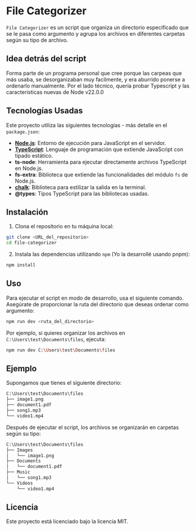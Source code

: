 # File Categorizer

`File Categorizer` es un script que organiza un directorio especificado que se le pasa como argumento y agrupa los archivos en diferentes carpetas según su tipo de archivo.

## Idea detrás del script
Forma parte de un programa personal que cree porque las carpeas que más usaba, se desorganizaban muy facilmente, y era aburrido ponerse a ordenarlo manualmente. Por el lado técnico, quería probar Typescript y las caracteristicas nuevas de Node v22.0.0

## Tecnologías Usadas

Este proyecto utiliza las siguientes tecnologías - más detalle en el `package.json`:

- [**Node.js**](https://nodejs.org): Entorno de ejecución para JavaScript en el servidor.
- [**TypeScript**](https://www.typescriptlang.org): Lenguaje de programación que extiende JavaScript con tipado estático.
- **ts-node**: Herramienta para ejecutar directamente archivos TypeScript en Node.js.
- **fs-extra**: Biblioteca que extiende las funcionalidades del módulo `fs` de Node.js.
- [**chalk**](https://github.com/chalk/chalk): Biblioteca para estilizar la salida en la terminal.
- **@types**: Tipos TypeScript para las bibliotecas usadas.


## Instalación

1. Clona el repositorio en tu máquina local:

```bash
git clone <URL_del_repositorio>
cd file-categorizer
```

2. Instala las dependencias utilizando `npm` (Yo la desarrollé usando pnpm):

```bash
npm install
```

## Uso

Para ejecutar el script en modo de desarrollo, usa el siguiente comando. Asegúrate de proporcionar la ruta del directorio que deseas ordenar como argumento:

```bash
npm run dev <ruta_del_directorio>
```

Por ejemplo, si quieres organizar los archivos en `C:\Users\test\Documents\files`, ejecuta:

```bash
npm run dev C:\Users\test\Documents\files
```

## Ejemplo

Supongamos que tienes el siguiente directorio:

```bash
C:\Users\test\Documents\files
├── image1.png
├── document1.pdf
├── song1.mp3
└── video1.mp4
```

Después de ejecutar el script, los archivos se organizarán en carpetas según su tipo:

```bash
C:\Users\test\Documents\files
├── Images
│   └── image1.png
├── Documents
│   └── document1.pdf
├── Music
│   └── song1.mp3
└── Videos
    └── video1.mp4
```

## Licencia

Este proyecto está licenciado bajo la licencia MIT.